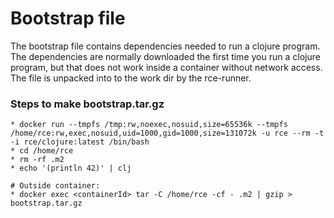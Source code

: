 # Bootstrap file

The bootstrap file contains dependencies needed to run a clojure program.
The dependencies are normally downloaded the first time you run a clojure program,
but that does not work inside a container without network access.
The file is unpacked into to the work dir by the rce-runner.

### Steps to make bootstrap.tar.gz

```
* docker run --tmpfs /tmp:rw,noexec,nosuid,size=65536k --tmpfs /home/rce:rw,exec,nosuid,uid=1000,gid=1000,size=131072k -u rce --rm -t -i rce/clojure:latest /bin/bash
* cd /home/rce
* rm -rf .m2
* echo '(println 42)' | clj

# Outside container:
* docker exec <containerId> tar -C /home/rce -cf - .m2 | gzip > bootstrap.tar.gz
```
